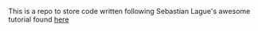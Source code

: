 This is a repo to store code written following Sebastian Lague's awesome tutorial found [here](https://www.youtube.com/playlist?list=PLFt_AvWsXl0cONs3T0By4puYy6GM22ko8)
